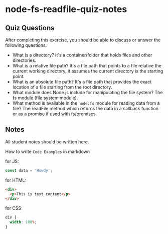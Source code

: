 # node-fs-readfile-quiz-notes

## Quiz Questions

After completing this exercise, you should be able to discuss or answer the following questions:

- What is a directory?
  It's a container/folder that holds files and other directories.
- What is a relative file path?
  It's a file path that points to a file relative the current working directory, it assumes the current directory is the starting point.
- What is an absolute file path?
  It's a file path that provides the exact location of a file starting from the root directory.
- What module does Node.js include for manipulating the file system?
  The fs module (file system module).
- What method is available in the `node:fs` module for reading data from a file?
  The readFile method which returns the data in a callback function or as a promise if used with fs/promises.

## Notes

All student notes should be written here.

How to write `Code Examples` in markdown

for JS:

```javascript
const data = 'Howdy';
```

for HTML:

```html
<div>
  <p>This is text content</p>
</div>
```

for CSS:

```css
div {
  width: 100%;
}
```
